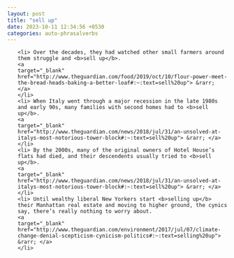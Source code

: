 ```yaml
---
layout: post
title: "sell up"
date: 2023-10-11 12:34:56 +0530
categories: auto-phrasalverbs
---
```

<ol>

    <li> Over the decades, they had watched other small farmers around them struggle and <b>sell up</b>.
    <a 
    target="_blank" 
    href="http://www.theguardian.com/food/2019/oct/10/flour-power-meet-the-bread-heads-baking-a-better-loaf#:~:text=sell%20up"> &rarr; </a>
    </li>
    <li> When Italy went through a major recession in the late 1980s and early 90s, many families with second homes had to <b>sell up</b>.
    <a 
    target="_blank" 
    href="http://www.theguardian.com/news/2018/jul/31/an-unsolved-at-italys-most-notorious-tower-block#:~:text=sell%20up"> &rarr; </a>
    </li>
    <li> By the 2000s, many of the original owners of Hotel House’s flats had died, and their descendents usually tried to <b>sell up</b>.
    <a 
    target="_blank" 
    href="http://www.theguardian.com/news/2018/jul/31/an-unsolved-at-italys-most-notorious-tower-block#:~:text=sell%20up"> &rarr; </a>
    </li>
    <li> Until wealthy liberal New Yorkers start <b>selling up</b> their Manhattan real estate and moving to higher ground, the cynics say, there’s really nothing to worry about.
    <a 
    target="_blank" 
    href="http://www.theguardian.com/environment/2017/jul/07/climate-change-denial-scepticism-cynicism-politics#:~:text=selling%20up"> &rarr; </a>
    </li>